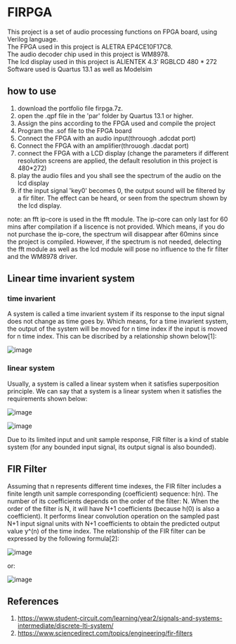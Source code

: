 
# FIRPGA

This project is a set of audio processing functions on FPGA board, using Verilog language.  
The FPGA used in this project is ALETRA EP4CE10F17C8.  
The audio decoder chip used in this project is WM8978.  
The lcd display used in this project is ALIENTEK 4.3' RGBLCD 480 * 272  
Software used is Quartus 13.1 as well as Modelsim  

## how to use

1. download the portfolio file firpga.7z.
2. open the .qpf file in the 'par' folder by Quartus 13.1 or higher.
3. Assign the pins according to the FPGA used and compile the project
4. Program the .sof file to the FPGA board
5. Connect the FPGA with an audio input(throuogh .adcdat port)
6. Connect the FPGA with an amplifier(throuogh .dacdat port)
7. connect the FPGA with a LCD display (change the parameters if different resolution screens are applied, the default resolution in this project is 480*272)
8. play the audio files and you shall see the spectrum of the audio on the lcd display
9. if the input signal 'key0' becomes 0, the output sound will be filtered by a fir filter. The effect can be heard, or seen from the spectrum shown by the lcd display. 

note: an fft ip-core is used in the fft module. The ip-core can only last for 60 mins after compilation if a liscence is not provided. Which means, if you do not purchase the ip-core, the spectrum will disappear after 60mins since the project is compiled. However, if the spectrum is not needed, delecting the fft module as well as the lcd module will pose no influence to the fir filter and the WM8978 driver.

## Linear time invarient system

### time invarient

A system is called a time invarient system if its response to the input signal does not change as time goes by. Which means, for a time invarient system, the output of the system will be moved for n time index if the input is moved for n time index. This can be discribed by a relationship shown below[1]:

![image](https://user-images.githubusercontent.com/73535458/126027039-24c93670-bdee-4519-b00d-acd13603f8a9.png)

### linear system

Usually, a system is called a linear system when it satisfies superposition principle. We can say that a system is a linear system when it satisfies the requirements shown below:

![image](https://user-images.githubusercontent.com/73535458/126026968-df481ef8-c5f2-467e-86e9-bad52a1eaa56.png)

![image](https://user-images.githubusercontent.com/73535458/126027207-561a6440-72e9-4b6d-a358-f1b5095e5458.png)

Due to its limited input and unit sample response, FIR filter is a kind of stable system (for any bounded input signal, its output signal is also bounded).

## FIR Filter

Assuming that n represents different time indexes, the FIR filter includes a finite length unit sample corresponding (coefficient) sequence: h(n). The number of its coefficients depends on the order of the filter: N. When the order of the filter is N, it will have N+1 coefficients (because h(0) is also a coefficient). It performs linear convolution operation on the sampled past N+1 input signal units with N+1 coefficients to obtain the predicted output value y^(n) of the time index. The relationship of the FIR filter can be expressed by the following formula[2]:

![image](https://user-images.githubusercontent.com/73535458/126027545-cbea0b99-b4c9-4386-8ec0-7a2d3c402cca.png)

or:

![image](https://user-images.githubusercontent.com/73535458/126027581-ca98b0ee-c9eb-4e3f-96f7-63ed97bc15b9.png)


## References
1. https://www.student-circuit.com/learning/year2/signals-and-systems-intermediate/discrete-lti-system/
2. https://www.sciencedirect.com/topics/engineering/fir-filters
